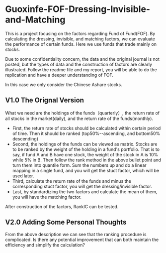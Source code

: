 # Guoxinfe-FOF-Dressing-Invisible-and-Matching

This is a project focusing on the factors regarding Fund of Fund(FOF). By calculating the dressing, invisible, and matching factors, we can evaluate the performance of certain funds. Here we use funds that trade mainly on stocks.

Due to some confidentiality concern, the data and the original journal is not posted, but the types of data and the construction of factors are clearly illustrated. Follow the readme file and my report, you will be able to do the replication and have a deeper understanding of FOF.

In this case we only consider the Chinese Ashare stocks.

## V1.0 The Orignal Version 

What we need are the holdings of the funds（quarterly）, the return rate of all stocks in the market(daily), and the return rate of the funds(monthly).

* First, the return rate of stocks should be calculated within certain period of time. Then it should be ranked (top50%--ascending, and bottom50% descending)
* Second, the holdings of the funds can be viewed as matrix. Stocks are to be ranked by the weight of the holding in a fund's portfolio. That is to say, if fund A and B have one stock, the weight of the stock in A is 10% while 5% in B. Then follow the rank method in the above bullet point and turn them into quantile form. Sum the numbers up and do a linear mapping in a single fund, and you will get the stuct factor, which will be used later.
* Third, calculate the return rate of the funds and minus the corresponding stuct factor, you will get the dressing/invisible factor.
* Last, by standardizing the two factors and calculate the mean of them, you will have the matching factor.

After construction of the factors, RankIC can be tested.

## V2.0 Adding Some Personal Thoughts

From the above description we can see that the ranking procedure is complicated. Is there any potential improvement that can both maintain the efficiency and simplify the calculation?
